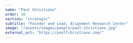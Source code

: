 ```yaml
---
name: "Paul Christiano"
order: 30
section: "strategic"
subtitle: "Founder and Lead, Alignment Research Center"
image: "/assets/images/people/paul-christiano.jpg"
external_url: "https://paulfchristiano.com/"
---
```

